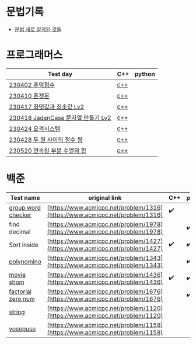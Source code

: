 # 문법기록
- [문법 새로 알게된 것들](https://github.com/leggiero-crescendo/coding-test/issues)

# 프로그래머스
|Test day|C++|python|
|----------------|-----|-----|
|[230402 추억점수](./CPP/추억점수.md)|[c++](./CPP/추억점수.cpp)||
|[230410 폰켓몬](https://school.programmers.co.kr/learn/courses/30/lessons/1845)|[c++](./CPP/폰켓몬.cpp)||
|[230417 최댓값과 최솟값 Lv2](https://school.programmers.co.kr/learn/courses/30/lessons/12939?language=cpp)|[c++](./CPP/최댓값과최솟값.cpp)||
|[230418 JadenCase 문자열 만들기 Lv2](https://school.programmers.co.kr/learn/courses/30/lessons/12951?language=cpp)|[c++](./CPP/JadenCase.cpp)||
|[230424 요격시스템](https://school.programmers.co.kr/learn/courses/30/lessons/181188)|[c++](./CPP/요격시스템.cpp)||
|[230428 두 원 사이의 정수 쌍](https://school.programmers.co.kr/learn/courses/30/lessons/181187)|[c++](./CPP/두원사이의정수쌍.cpp)|
|[230520 연속된 부분 수열의 합](https://school.programmers.co.kr/learn/courses/30/lessons/178870)|[c++](./CPP/연속된\부분\수열의\합.cpp)|

# 백준

|Test name|original link|C++|python|
|----------------|---------------------------------------|-----|-----|
|[group word checker](./BackJon/group_world_checker)|[https://www.acmicpc.net/problem/1316](https://www.acmicpc.net/problem/1316)|:heavy_check_mark:||
|find decimal|[https://www.acmicpc.net/problem/1978](https://www.acmicpc.net/problem/1978)||:heavy_check_mark:|
|Sort inside|[https://www.acmicpc.net/problem/1427](https://www.acmicpc.net/problem/1427)|:heavy_check_mark:|:heavy_check_mark:|
|[polynomino](./BackJon/polynomino)|[https://www.acmicpc.net/problem/1343](https://www.acmicpc.net/problem/1343)||:heavy_check_mark:|
|[movie shom](./BackJon/movie_shom)|[https://www.acmicpc.net/problem/1436](https://www.acmicpc.net/problem/1436)|:heavy_check_mark:|:heavy_check_mark:|
|[factorial zero num](./BackJon/factorial_zero_num)|[https://www.acmicpc.net/problem/1676](https://www.acmicpc.net/problem/1676)||:heavy_check_mark:|
|[string](./BackJon/string)|[https://www.acmicpc.net/problem/1120](https://www.acmicpc.net/problem/1120)|||:heavy_check_mark:|
|[yosepuse](./BackJon/yosepuse)|[https://www.acmicpc.net/problem/1158](https://www.acmicpc.net/problem/1158)||||

